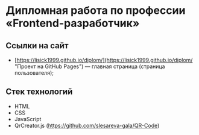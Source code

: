 # Дипломная работа по профессии «Frontend-разработчик»

## Ссылки на сайт
- [https://lisick1999.github.io/diplom/](https://lisick1999.github.io/diplom/ "Проект на GitHub Pages") — главная страница (страница пользователя);

## Стек технологий

- HTML
- CSS
- JavaScript
- QrCreator.js (https://github.com/slesareva-gala/QR-Code)
